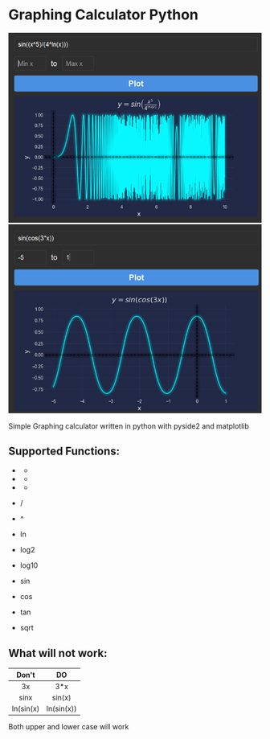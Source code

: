 # Graphing Calculator Python

<img title="" src="examples/Ex1 .png" alt="Ex1 .png" width="612">

<img title="" src="examples/Ex2.png" alt="Ex2.png" width="615">

Simple Graphing calculator written in python with pyside2 and matplotlib

## Supported Functions:

- +

- -

- *

- /

- ^

- ln

- log2

- log10

- sin

- cos

- tan

- sqrt

## What will not work:

| Don't     | DO         |
|:---------:|:----------:|
| 3x        | 3*x        |
| sinx      | sin(x)     |
| ln(sin(x) | ln(sin(x)) |

Both upper and lower case will work
